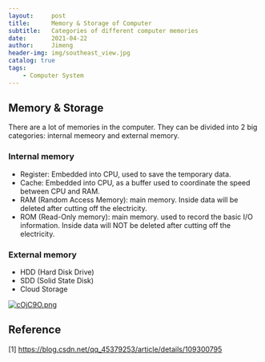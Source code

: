 ```yaml
---
layout:     post
title:      Memory & Storage of Computer
subtitle:   Categories of different computer memories
date:       2021-04-22
author:     Jimeng
header-img: img/southeast_view.jpg
catalog: true
tags:
    - Computer System
---
```

 

## Memory & Storage

There are a lot of memories in the computer. They can be divided into 2 big categories: internal memeory
and external memory.


### Internal memory


- Register: Embedded into CPU, used to save the temporary data.
- Cache: Embedded into CPU, as a buffer used to coordinate the speed between CPU and RAM.
- RAM (Random Access Memory): main memory. Inside data will be deleted after cutting off the electricity.
- ROM (Read-Only memory): main memory. used to record the basic I/O information. Inside data will NOT be deleted after cutting off the electricity.
    
    
### External memory
    
- HDD (Hard Disk Drive)
- SDD (Solid State Disk)
- Cloud Storage

    

[![cOjC9O.png](https://z3.ax1x.com/2021/04/23/cOjC9O.png)](https://imgtu.com/i/cOjC9O)


## Reference

[1] https://blog.csdn.net/qq_45379253/article/details/109300795
